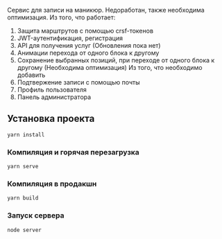 Сервис для записи на маникюр.
Недоработан, также необходима оптимизация.
Из того, что работает:
1. Защита марштрутов с помощью crsf-токенов
2. JWT-аутентификация, регистрация
3. API для получения услуг (Обновления пока нет)
4. Анимации перехода от одного блока к другому
5. Сохранение выбранных позиций, при переходе от одного блока к другому (Необходима оптимизация)
Из того, что необходимо добавить
1. Подтвержение записи с помощью почты
2. Профиль пользователя
3. Панель администратора

## Установка проекта
```
yarn install
```

### Компиляция и горячая перезагрузка
```
yarn serve
```

### Компиляция в продакшн
```
yarn build
```

### Запуск сервера
```
node server
```
